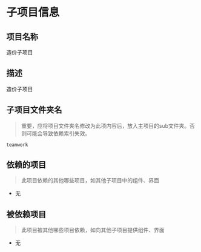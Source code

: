 # 子项目信息

## 项目名称

造价子项目

## 描述

造价子项目

## 子项目文件夹名

> 重要，应将项目文件夹名修改为此项内容后，放入主项目的sub文件夹。否则可能会导致依赖索引失效。

`teamwork`

## 依赖的项目

> 此项目依赖的其他哪些项目，如其他子项目中的组件、界面

* 无

## 被依赖项目

> 此项目被其他哪些项目依赖，如向其他子项目提供组件、界面

* 无
